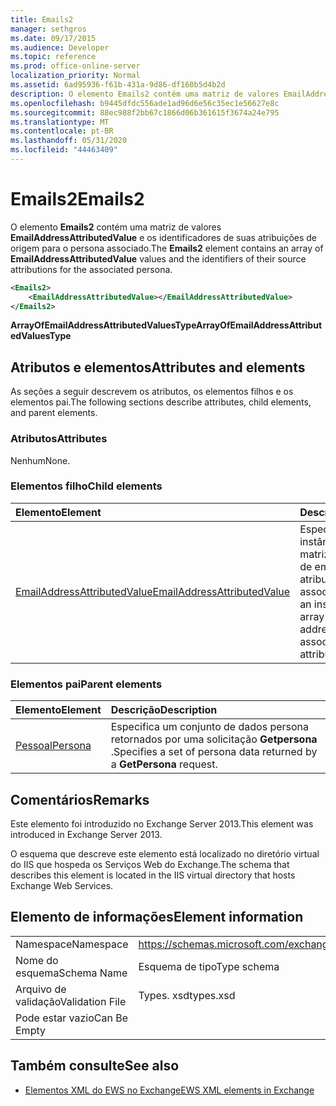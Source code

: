 ```yaml
---
title: Emails2
manager: sethgros
ms.date: 09/17/2015
ms.audience: Developer
ms.topic: reference
ms.prod: office-online-server
localization_priority: Normal
ms.assetid: 6ad95936-f61b-431a-9d86-df160b5d4b2d
description: O elemento Emails2 contém uma matriz de valores EmailAddressAttributedValue e os identificadores de suas atribuições de origem para o persona associado.
ms.openlocfilehash: b9445dfdc556ade1ad96d6e56c35ec1e56627e8c
ms.sourcegitcommit: 88ec988f2bb67c1866d06b361615f3674a24e795
ms.translationtype: MT
ms.contentlocale: pt-BR
ms.lasthandoff: 05/31/2020
ms.locfileid: "44463409"
---
```

# <a name="emails2"></a><span data-ttu-id="d472b-103">Emails2</span><span class="sxs-lookup"><span data-stu-id="d472b-103">Emails2</span></span>

<span data-ttu-id="d472b-104">O elemento **Emails2** contém uma matriz de valores **EmailAddressAttributedValue** e os identificadores de suas atribuições de origem para o persona associado.</span><span class="sxs-lookup"><span data-stu-id="d472b-104">The **Emails2** element contains an array of **EmailAddressAttributedValue** values and the identifiers of their source attributions for the associated persona.</span></span> 
  
```XML
<Emails2>
    <EmailAddressAttributedValue></EmailAddressAttributedValue>
</Emails2>
```

 <span data-ttu-id="d472b-105">**ArrayOfEmailAddressAttributedValuesType**</span><span class="sxs-lookup"><span data-stu-id="d472b-105">**ArrayOfEmailAddressAttributedValuesType**</span></span>
## <a name="attributes-and-elements"></a><span data-ttu-id="d472b-106">Atributos e elementos</span><span class="sxs-lookup"><span data-stu-id="d472b-106">Attributes and elements</span></span>

<span data-ttu-id="d472b-107">As seções a seguir descrevem os atributos, os elementos filhos e os elementos pai.</span><span class="sxs-lookup"><span data-stu-id="d472b-107">The following sections describe attributes, child elements, and parent elements.</span></span>
  
### <a name="attributes"></a><span data-ttu-id="d472b-108">Atributos</span><span class="sxs-lookup"><span data-stu-id="d472b-108">Attributes</span></span>

<span data-ttu-id="d472b-109">Nenhum</span><span class="sxs-lookup"><span data-stu-id="d472b-109">None.</span></span>
  
### <a name="child-elements"></a><span data-ttu-id="d472b-110">Elementos filho</span><span class="sxs-lookup"><span data-stu-id="d472b-110">Child elements</span></span>

|<span data-ttu-id="d472b-111">**Elemento**</span><span class="sxs-lookup"><span data-stu-id="d472b-111">**Element**</span></span>|<span data-ttu-id="d472b-112">**Descrição**</span><span class="sxs-lookup"><span data-stu-id="d472b-112">**Description**</span></span>|
|:-----|:-----|
|[<span data-ttu-id="d472b-113">EmailAddressAttributedValue</span><span class="sxs-lookup"><span data-stu-id="d472b-113">EmailAddressAttributedValue</span></span>](emailaddressattributedvalue.md) <br/> |<span data-ttu-id="d472b-114">Especifica uma instância de uma matriz de endereços de email e suas atribuições associadas.</span><span class="sxs-lookup"><span data-stu-id="d472b-114">Specifies an instance of an array of email addresses and their associated attributions.</span></span>  <br/> |
   
### <a name="parent-elements"></a><span data-ttu-id="d472b-115">Elementos pai</span><span class="sxs-lookup"><span data-stu-id="d472b-115">Parent elements</span></span>

|<span data-ttu-id="d472b-116">**Elemento**</span><span class="sxs-lookup"><span data-stu-id="d472b-116">**Element**</span></span>|<span data-ttu-id="d472b-117">**Descrição**</span><span class="sxs-lookup"><span data-stu-id="d472b-117">**Description**</span></span>|
|:-----|:-----|
|[<span data-ttu-id="d472b-118">Pessoal</span><span class="sxs-lookup"><span data-stu-id="d472b-118">Persona</span></span>](persona.md) <br/> |<span data-ttu-id="d472b-119">Especifica um conjunto de dados persona retornados por uma solicitação **Getpersona** .</span><span class="sxs-lookup"><span data-stu-id="d472b-119">Specifies a set of persona data returned by a **GetPersona** request.</span></span>  <br/> |
   
## <a name="remarks"></a><span data-ttu-id="d472b-120">Comentários</span><span class="sxs-lookup"><span data-stu-id="d472b-120">Remarks</span></span>

<span data-ttu-id="d472b-121">Este elemento foi introduzido no Exchange Server 2013.</span><span class="sxs-lookup"><span data-stu-id="d472b-121">This element was introduced in Exchange Server 2013.</span></span>
  
<span data-ttu-id="d472b-122">O esquema que descreve este elemento está localizado no diretório virtual do IIS que hospeda os Serviços Web do Exchange.</span><span class="sxs-lookup"><span data-stu-id="d472b-122">The schema that describes this element is located in the IIS virtual directory that hosts Exchange Web Services.</span></span>
  
## <a name="element-information"></a><span data-ttu-id="d472b-123">Elemento de informações</span><span class="sxs-lookup"><span data-stu-id="d472b-123">Element information</span></span>

|||
|:-----|:-----|
|<span data-ttu-id="d472b-124">Namespace</span><span class="sxs-lookup"><span data-stu-id="d472b-124">Namespace</span></span>  <br/> |https://schemas.microsoft.com/exchange/services/2006/types  <br/> |
|<span data-ttu-id="d472b-125">Nome do esquema</span><span class="sxs-lookup"><span data-stu-id="d472b-125">Schema Name</span></span>  <br/> |<span data-ttu-id="d472b-126">Esquema de tipo</span><span class="sxs-lookup"><span data-stu-id="d472b-126">Type schema</span></span>  <br/> |
|<span data-ttu-id="d472b-127">Arquivo de validação</span><span class="sxs-lookup"><span data-stu-id="d472b-127">Validation File</span></span>  <br/> |<span data-ttu-id="d472b-128">Types. xsd</span><span class="sxs-lookup"><span data-stu-id="d472b-128">types.xsd</span></span>  <br/> |
|<span data-ttu-id="d472b-129">Pode estar vazio</span><span class="sxs-lookup"><span data-stu-id="d472b-129">Can Be Empty</span></span>  <br/> ||
   
## <a name="see-also"></a><span data-ttu-id="d472b-130">Também consulte</span><span class="sxs-lookup"><span data-stu-id="d472b-130">See also</span></span>



- [<span data-ttu-id="d472b-131">Elementos XML do EWS no Exchange</span><span class="sxs-lookup"><span data-stu-id="d472b-131">EWS XML elements in Exchange</span></span>](ews-xml-elements-in-exchange.md)

